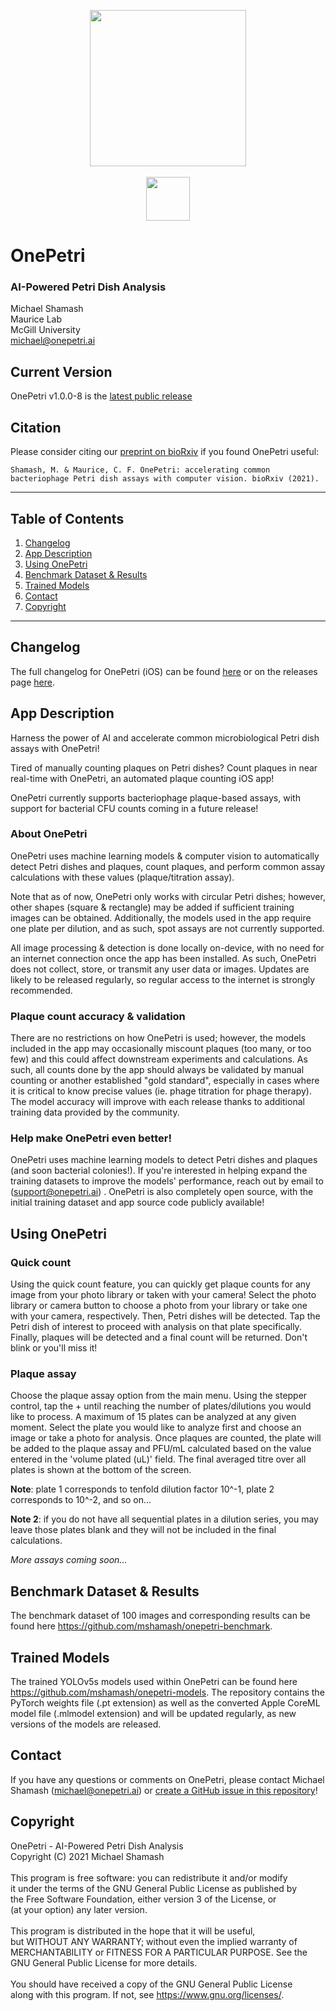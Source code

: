 <p align="center">
  <img src="logo.jpg" height="250" /> <br /><br />
  <a href="https://apps.apple.com/ca/app/onepetri/id1576075754?uo=4">
    <img src="https://onepetri.ai/assets/appstore.png" height="70" />
  </a>
</p>


# OnePetri
### AI-Powered Petri Dish Analysis

Michael Shamash <br />
Maurice Lab <br />
McGill University <br />
michael@onepetri.ai

## Current Version
OnePetri v1.0.0-8 is the [latest public release](https://github.com/mshamash/OnePetri/releases)

## Citation
Please consider citing our <a href="">preprint on bioRxiv</a> if you found OnePetri useful:

    Shamash, M. & Maurice, C. F. OnePetri: accelerating common bacteriophage Petri dish assays with computer vision. bioRxiv (2021).

---

## Table of Contents
1. [Changelog](#changelog)
2. [App Description](#about)
3. [Using OnePetri](#use)
4. [Benchmark Dataset & Results](#benchmark)
5. [Trained Models](#models)
6. [Contact](#contact)
7. [Copyright](#copyright)


---

## Changelog <a name="changelog"></a>
The full changelog for OnePetri (iOS) can be found [here](https://onepetri.ai/changelog/) or on the releases page [here](https://github.com/mshamash/OnePetri/releases).


## App Description <a name="about"></a>
Harness the power of AI and accelerate common microbiological Petri dish assays with OnePetri!

Tired of manually counting plaques on Petri dishes? Count plaques in near real-time with OnePetri, an automated plaque counting iOS app!

OnePetri currently supports bacteriophage plaque-based assays, with support for bacterial CFU counts coming in a future release!

### About OnePetri

OnePetri uses machine learning models & computer vision to automatically detect Petri dishes and plaques, count plaques, and perform common assay calculations with these values (plaque/titration assay).

Note that as of now, OnePetri only works with circular Petri dishes; however, other shapes (square & rectangle) may be added if sufficient training images can be obtained. Additionally, the models used in the app require one plate per dilution, and as such, spot assays are not currently supported.

All image processing & detection is done locally on-device, with no need for an internet connection once the app has been installed. As such, OnePetri does not collect, store, or transmit any user data or images. Updates are likely to be released regularly, so regular access to the internet is strongly recommended.

### Plaque count accuracy & validation

There are no restrictions on how OnePetri is used; however, the models included in the app may occasionally miscount plaques (too many, or too few) and this could affect downstream experiments and calculations. As such, all counts done by the app should always be validated by manual counting or another established "gold standard", especially in cases where it is critical to know precise values (ie. phage titration for phage therapy). The model accuracy will improve with each release thanks to additional training data provided by the community.

### Help make OnePetri even better!

OnePetri uses machine learning models to detect Petri dishes and plaques (and soon bacterial colonies!). If you're interested in helping expand the training datasets to improve the models' performance, reach out by email to (support@onepetri.ai) . OnePetri is also completely open source, with the initial training dataset and app source code publicly available!

## Using OnePetri <a name="use"></a>

### Quick count

Using the quick count feature, you can quickly get plaque counts for any image from your photo library or taken with your camera! Select the photo library or camera button to choose a photo from your library or take one with your camera, respectively. Then, Petri dishes will be detected. Tap the Petri dish of interest to proceed with analysis on that plate specifically. Finally, plaques will be detected and a final count will be returned. Don't blink or you'll miss it!

### Plaque assay

Choose the plaque assay option from the main menu. Using the stepper control, tap the + until reaching the number of plates/dilutions you would like to process. A maximum of 15 plates can be analyzed at any given moment. Select the plate you would like to analyze first and choose an image or take a photo for analysis. Once plaques are counted, the plate will be added to the plaque assay and PFU/mL calculated based on the value entered in the 'volume plated (uL)' field. The final averaged titre over all plates is shown at the bottom of the screen.

**Note**: plate 1 corresponds to tenfold dilution factor 10^-1, plate 2 corresponds to 10^-2, and so on...

**Note 2**: if you do not have all sequential plates in a dilution series, you may leave those plates blank and they will not be included in the final calculations.

*More assays coming soon...*

## Benchmark Dataset & Results <a name="benchmark"></a>
The benchmark dataset of 100 images and corresponding results can be found here https://github.com/mshamash/onepetri-benchmark.

## Trained Models <a name="models"></a>
The trained YOLOv5s models used within OnePetri can be found here https://github.com/mshamash/onepetri-models. The repository contains the PyTorch weights file (.pt extension) as well as the converted Apple CoreML model file (.mlmodel extension) and will be updated regularly, as new versions of the models are released.

## Contact <a name="contact"></a>
If you have any questions or comments on OnePetri, please contact Michael Shamash (michael@onepetri.ai) or [create a GitHub issue in this repository](https://github.com/mshamash/OnePetri/issues)!

## Copyright <a name="copyright"></a>
OnePetri - AI-Powered Petri Dish Analysis <br />
Copyright (C) 2021 Michael Shamash <br />
<br />
This program is free software: you can redistribute it and/or modify <br />
it under the terms of the GNU General Public License as published by <br />
the Free Software Foundation, either version 3 of the License, or <br />
(at your option) any later version. <br />
<br />
This program is distributed in the hope that it will be useful, <br />
but WITHOUT ANY WARRANTY; without even the implied warranty of <br />
MERCHANTABILITY or FITNESS FOR A PARTICULAR PURPOSE.  See the <br />
GNU General Public License for more details. <br />
<br />
You should have received a copy of the GNU General Public License <br />
along with this program.  If not, see <https://www.gnu.org/licenses/>. <br />
